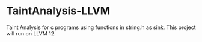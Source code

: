 # TaintAnalysis-LLVM

Taint Analysis for c programs using functions in string.h as sink.
This project will run on LLVM 12.
